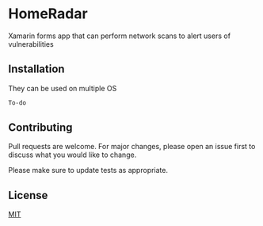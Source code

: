 # HomeRadar
Xamarin forms app that can perform network scans to alert users of vulnerabilities

## Installation

They can be used on multiple OS

```bash
To-do
```


## Contributing
Pull requests are welcome. For major changes, please open an issue first to discuss what you would like to change.

Please make sure to update tests as appropriate.

## License
[MIT](https://github.com/Rubber-Duck-999/HomeRadar/blob/master/LICENSE)
